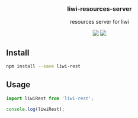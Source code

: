 <h3 align="center">
  liwi-resources-server
</h3>

<p align="center">
  resources server for liwi
</p>

<p align="center">
  <a href="https://npmjs.org/package/liwi-resources-server"><img src="https://img.shields.io/npm/v/liwi-resources-server.svg?style=flat-square"></a>
  <a href="https://david-dm.org/liwijs/liwi?path=packages/liwi-resources-server"><img src="https://david-dm.org/liwijs/liwi.svg?path=packages/liwi-resources-server?style=flat-square"></a>
</p>

## Install

```bash
npm install --save liwi-rest
```

## Usage

```js
import liwiRest from 'liwi-rest';

console.log(liwiRest);
```
